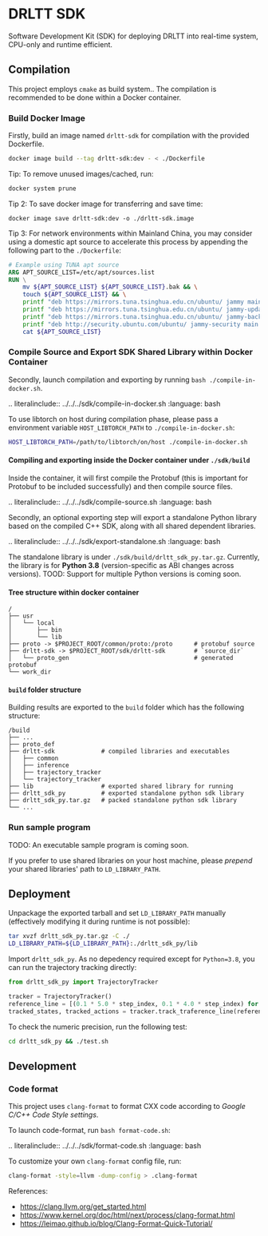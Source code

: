# DRLTT SDK

Software Development Kit (SDK) for deploying DRLTT into real-time system, CPU-only and runtime efficient.

## Compilation

This project employs `cmake` as build system.. The compilation is recommended to be done within a Docker container.

### Build Docker Image

Firstly, build an image named `drltt-sdk` for compilation with the provided Dockerfile.

```bash
docker image build --tag drltt-sdk:dev - < ./Dockerfile
```

Tip: To remove unused images/cached, run:

```bash
docker system prune
```

Tip 2: To save docker image for transferring and save time:

```
docker image save drltt-sdk:dev -o ./drltt-sdk.image
```


Tip 3: For network environments within Mainland China, you may consider using a domestic apt source to accelerate this process by appending the following part to the `./Dockerfile`:


```dockerfile
# Example using TUNA apt source
ARG APT_SOURCE_LIST=/etc/apt/sources.list
RUN \
    mv ${APT_SOURCE_LIST} ${APT_SOURCE_LIST}.bak && \
    touch ${APT_SOURCE_LIST} && \
    printf "deb https://mirrors.tuna.tsinghua.edu.cn/ubuntu/ jammy main restricted universe multiverse" >> ${APT_SOURCE_LIST} && \
    printf "deb https://mirrors.tuna.tsinghua.edu.cn/ubuntu/ jammy-updates main restricted universe multiverse" >> ${APT_SOURCE_LIST} && \
    printf "deb https://mirrors.tuna.tsinghua.edu.cn/ubuntu/ jammy-backports main restricted universe multiverse" >> ${APT_SOURCE_LIST} && \
    printf "deb http://security.ubuntu.com/ubuntu/ jammy-security main restricted universe multiverse" >> ${APT_SOURCE_LIST} && \
    cat ${APT_SOURCE_LIST}
```

### Compile Source and Export SDK Shared Library within Docker Container

Secondly, launch compilation and exporting by running `bash ./compile-in-docker.sh`.

.. literalinclude:: ../../../sdk/compile-in-docker.sh
  :language: bash

To use libtorch on host during compilation phase, please pass a environment variable `HOST_LIBTORCH_PATH` to `./compile-in-docker.sh`:

```bash
HOST_LIBTORCH_PATH=/path/to/libtorch/on/host ./compile-in-docker.sh
```

#### Compiling and exporting inside the Docker container under `./sdk/build`

Inside the container, it will first compile the Protobuf (this is important for Protobuf to be included successfully) and then compile source files.

.. literalinclude:: ../../../sdk/compile-source.sh
  :language: bash

Secondly, an optional exporting step will export a standalone Python library based on the compiled C++ SDK, along with all shared dependent libraries.

.. literalinclude:: ../../../sdk/export-standalone.sh
  :language: bash

The standalone library is under `./sdk/build/drltt_sdk_py.tar.gz`. Currently, the library is for **Python 3.8** (version-specific as ABI changes across versions). TOOD: Support for multiple Python versions is coming soon.


#### Tree structure within docker container

```text
/
├── usr
│   └── local
│       ├── bin
│       └── lib
├── proto -> $PROJECT_ROOT/common/proto:/proto      # protobuf source
├── drltt-sdk -> $PROJECT_ROOT/sdk/drltt-sdk        # `source_dir`
│   └── proto_gen                                   # generated protobuf
└── work_dir
```

#### `build` folder structure

Building results are exported to the `build` folder which has the following structure:


```text
/build
├── ...
├── proto_def
├── drltt-sdk             # compiled libraries and executables
│   ├── common
│   ├── inference
│   ├── trajectory_tracker
│   └── trajectory_tracker
├── lib                   # exported shared library for running
├── drltt_sdk_py          # exported standalone python sdk library
├── drltt_sdk_py.tar.gz   # packed standalone python sdk library
└── ...
```

### Run sample program

TODO: An executable sample program is coming soon.

If you prefer to use shared libraries on your host machine, please *prepend* your shared libraries' path to `LD_LIBRARY_PATH`.

## Deployment

Unpackage the exported tarball and set `LD_LIBRARY_PATH` manually (effectively modifying it during runtime is not possible):

```bash
tar xvzf drltt_sdk_py.tar.gz -C ./
LD_LIBRARY_PATH=${LD_LIBRARY_PATH}:./drltt_sdk_py/lib
```

Import `drltt_sdk_py`. As no depedency required except for `Python=3.8`, you can run the trajectory tracking directly:

```python
from drltt_sdk_py import TrajectoryTracker

tracker = TrajectoryTracker()
reference_line = [(0.1 * 5.0 * step_index, 0.1 * 4.0 * step_index) for step_index in range(60)]
tracked_states, tracked_actions = tracker.track_traference_line(reference_line)
```

To check the numeric precision, run the following test:

```bash
cd drltt_sdk_py && ./test.sh
```


## Development

### Code format

This project uses `clang-format` to format CXX code according to *Google C/C++ Code Style settings*.

To launch code-format, run `bash format-code.sh`:

.. literalinclude:: ../../../sdk/format-code.sh
  :language: bash

To customize your own `clang-format` config file, run:

```bash
clang-format -style=llvm -dump-config > .clang-format
```

References:

- https://clang.llvm.org/get_started.html
- https://www.kernel.org/doc/html/next/process/clang-format.html
- https://leimao.github.io/blog/Clang-Format-Quick-Tutorial/
